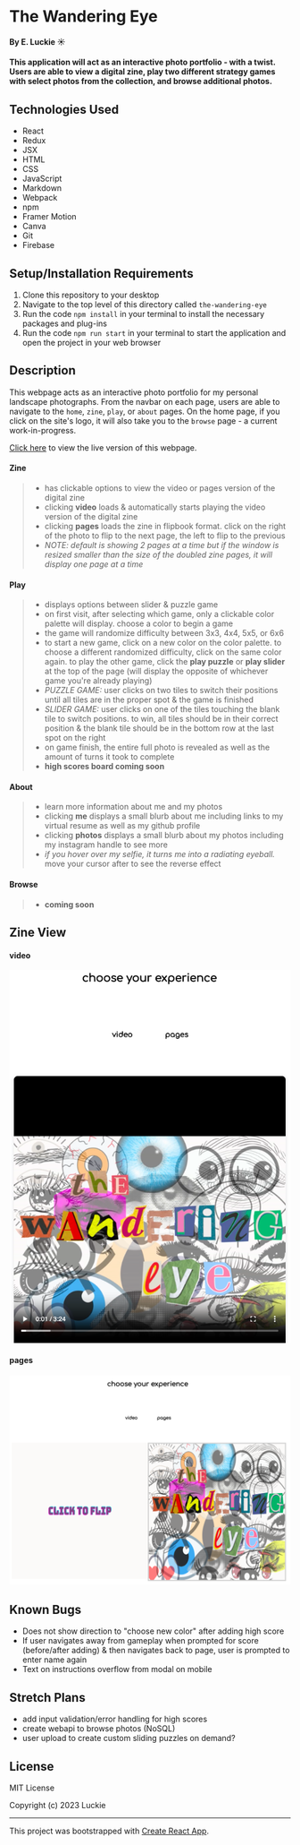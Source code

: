 # The Wandering Eye

#### By E. Luckie ☀️

#### This application will act as an interactive photo portfolio - with a twist. Users are able to view a digital zine, play two different strategy games with select photos from the collection, and browse additional photos.

<!-- ### Table of Contents

_{add clickable or dropdown}_ -->


## Technologies Used

* React
* Redux
* JSX
* HTML
* CSS
* JavaScript
* Markdown
* Webpack
* npm
* Framer Motion
* Canva
* Git
* Firebase

## Setup/Installation Requirements

1. Clone this repository to your desktop
2. Navigate to the top level of this directory called ``the-wandering-eye``
3. Run the code ``npm install`` in your terminal to install the necessary packages and plug-ins
4. Run the code ``npm run start`` in your terminal to start the application and open the project in your web browser


## Description

This webpage acts as an interactive photo portfolio for my personal landscape photographs. From the navbar on each page, users are able to navigate to the ``home``, ``zine``, ``play``, or ``about`` pages. On the home page, if you click on the site's logo, it will also take you to the ``browse`` page - a current work-in-progress.

[Click here](https://thewanderingeye.netlify.app/) to view the live version of this webpage.

#### Zine
>* has clickable options to view the video or pages version of the digital zine
>* clicking **video** loads & automatically starts playing the video version of the digital zine
>* clicking **pages** loads the zine in flipbook format. click on the right of the photo to flip to the next page, the left to flip to the previous
>* _NOTE: default is showing 2 pages at a time but if the window is resized smaller than the size of the doubled zine pages, it will display one page at a time_ 

#### Play
>* displays options between slider & puzzle game
>* on first visit, after selecting which game, only a clickable color palette will display. choose a color to begin a game
>* the game will randomize difficulty between 3x3, 4x4, 5x5, or 6x6
>* to start a new game, click on a new color on the color palette. to choose a different randomized difficulty, click on the same color again. to play the other game, click the **play puzzle** or **play slider** at the top of the page (will display the opposite of whichever game you're already playing)
>* _PUZZLE GAME:_ user clicks on two tiles to switch their positions until all tiles are in the proper spot & the game is finished
>* _SLIDER GAME:_ user clicks on one of the tiles touching the blank tile to switch positions. to win, all tiles should be in their correct position & the blank tile should be in the bottom row at the last spot on the right
>* on game finish, the entire full photo is revealed as well as the amount of turns it took to complete
>* **high scores board coming soon**

#### About
>* learn more information about me and my photos
>* clicking **me** displays a small blurb about me including links to my virtual resume as well as my github profile
>* clicking **photos** displays a small blurb about my photos including my instagram handle to see more
>* _if you hover over my selfie, it turns me into a radiating eyeball._ move your cursor after to see the reverse effect

#### Browse
>* **coming soon**


<!-- ## Gameplay

#### select game
![play landing page](./src//img//choosegame.png)

#### game start
![start of game with jumbled tiles](./src/img/gamestart.png)

#### select a tile
![jumbled tiles with one tile selected](./src/img/turn1.png)

#### select a second tile to swap
_when in the correct position, tile has inner border_\
![jumbled tiles with selected tiles switched](./src/img/turn2.png)

#### on game win
![full photo of green lizard from jumbled tiles](./src/img/gamewin.png) -->


## Zine View

#### video
![screenshot of zine selection page showing video player](./src/img/video.png)

#### pages
![screenshot of zine selection page showing clickable zine](./src/img/pages.png)


<!-- ## About
#### the wandering eye feature

https://github.com/eluckie/the-wandering-eye/assets/121265815/8a52db70-36e0-45a5-93d0-462a81ad553f -->


<!-- ## Diagrams

#### Site Diagram
![site diagram](./src/img/capstone-site-diagram.png)

#### Component Diagram
![component diagram](./src/img/capstone-component-diagram.png)

#### Landing Pages
![diagram of landing pages for home, zine, play, and about me pages](./src/img/capstone-landing-pages.png) -->


## Known Bugs

* Does not show direction to "choose new color" after adding high score
* If user navigates away from gameplay when prompted for score (before/after adding) & then navigates back to page, user is prompted to enter name again
* Text on instructions overflow from modal on mobile
<!-- try making into components & see if that fixes render issue -->


## Stretch Plans
* add input validation/error handling for high scores
* create webapi to browse photos (NoSQL)
* user upload to create custom sliding puzzles on demand?
<!-- 
* EASTER EGG - hidden onClick that does annoying little window.alert popup
* update screenshots in README
* custom domain
-->


## License

MIT License

Copyright (c) 2023 Luckie

__________

This project was bootstrapped with [Create React App](https://github.com/facebook/create-react-app).
